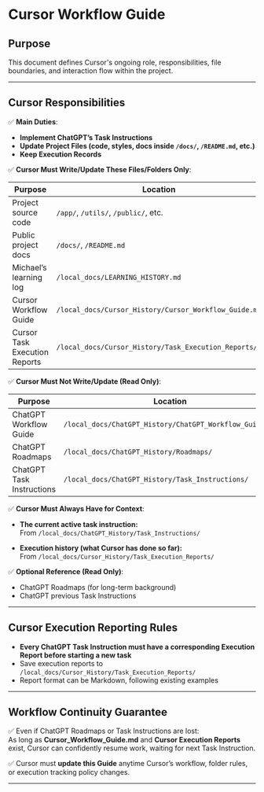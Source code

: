 
# Cursor Workflow Guide

## Purpose
This document defines Cursor's ongoing role, responsibilities, file boundaries, and interaction flow within the project.

---

## Cursor Responsibilities

✅ **Main Duties**:
- **Implement ChatGPT’s Task Instructions**
- **Update Project Files (code, styles, docs inside `/docs/`, `/README.md`, etc.)**
- **Keep Execution Records**

✅ **Cursor Must Write/Update These Files/Folders Only**:

| Purpose | Location |
|---|---|
| Project source code | `/app/`, `/utils/`, `/public/`, etc. |
| Public project docs | `/docs/`, `/README.md` |
| Michael’s learning log | `/local_docs/LEARNING_HISTORY.md` |
| Cursor Workflow Guide | `/local_docs/Cursor_History/Cursor_Workflow_Guide.md` |
| Cursor Task Execution Reports | `/local_docs/Cursor_History/Task_Execution_Reports/` |

✅ **Cursor Must Not Write/Update (Read Only)**:

| Purpose | Location |
|---|---|
| ChatGPT Workflow Guide | `/local_docs/ChatGPT_History/ChatGPT_Workflow_Guide.md` |
| ChatGPT Roadmaps | `/local_docs/ChatGPT_History/Roadmaps/` |
| ChatGPT Task Instructions | `/local_docs/ChatGPT_History/Task_Instructions/` |

✅ **Cursor Must Always Have for Context**:
- **The current active task instruction:**  
From `/local_docs/ChatGPT_History/Task_Instructions/`

- **Execution history (what Cursor has done so far):**  
From `/local_docs/Cursor_History/Task_Execution_Reports/`

✅ **Optional Reference (Read Only)**:
- ChatGPT Roadmaps (for long-term background)
- ChatGPT previous Task Instructions

---

## Cursor Execution Reporting Rules

- **Every ChatGPT Task Instruction must have a corresponding Execution Report before starting a new task**
- Save execution reports to `/local_docs/Cursor_History/Task_Execution_Reports/`
- Report format can be Markdown, following existing examples

---

## Workflow Continuity Guarantee

✅ Even if ChatGPT Roadmaps or Task Instructions are lost:  
As long as **Cursor_Workflow_Guide.md** and **Cursor Execution Reports** exist, Cursor can confidently resume work, waiting for next Task Instruction.

✅ Cursor must **update this Guide** anytime Cursor’s workflow, folder rules, or execution tracking policy changes.

---

